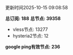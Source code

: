 更新时间2025-10-15 09:08:58

**总订阅: 188**
**总节点: 39358**
- vless节点: 13277
- hysteria2节点: 12

**google ping有效节点: 236**
